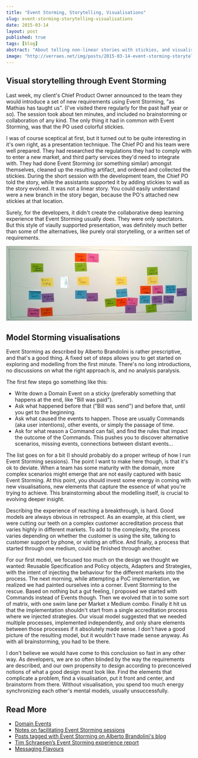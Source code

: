 ```yaml
---
title: "Event Storming, Storytelling, Visualisations"
slug: event-storming-storytelling-visualisations
date: 2015-03-14
layout: post
published: true
tags: [blog]
abstract: "About telling non-linear stories with stickies, and visualising complications in Event Stormed models."
image: "http://verraes.net/img/posts/2015-03-14-event-storming-storytelling-visualisations/storytelling.jpg"
---
```



## Visual storytelling through Event Storming

Last week, my client's Chief Product Owner announced to the team they would introduce a set of new requirements using Event Storming, "as Mathias has taught us". (I've visited there regularly for the past half year or so). The session took about ten minutes, and included no brainstorming or collaboration of any kind. The only thing it had in common with Event Storming, was that the PO used colorful stickies.

I was of course sceptical at first, but it turned out to be quite interesting in it's own right, as a presentation technique. The Chief PO and his team were well prepared. They had researched the regulations they had to comply with to enter a new market, and third party services they'd need to integrate with. They had done Event Storming (or something similar) amongst themselves, cleaned up the resulting artifact, and ordered and collected the stickies. During the short session with the development team, the Chief PO told the story, while the assistants supported it by adding stickies to wall as the story evolved. It was not a linear story. You could easily understand were a new branch in the story began, because the PO's attached new stickies at that location. 

Surely, for the developers, it didn't create the collaborative deep learning experience that Event Storming usually does. They were only spectators. But this style of viaully supported presentation, was definitely much better than some of the alternatives, like purely oral storytelling, or a written set of requirements.  

<img src="/img/posts/2015-03-14-event-storming-storytelling-visualisations/storytelling.jpg" alt="Storytelling">

## Model Storming visualisations

Event Storming as described by Alberto Brandolini is rather prescriptive, and that's a good thing. A fixed set of steps allows you to get started on exploring and modelling from the first minute. There's no long introductions, no discussions on what the right approach is, and no analysis paralysis. 

The first few steps go something like this:

- Write down a Domain Event on a sticky (preferably something that happens at the end, like "Bill was paid"). 
- Ask what happened before that ("Bill was send") and before that, until you get to the beginning. 
- Ask what caused the events to happen. Those are usually Commands (aka user intentions), other events, or simply the passage of time. 
- Ask for what reason a Command can fail, and find the rules that impact the outcome of the Commands. This pushes you to discover alternative scenarios, missing events, connections between distant events...

The list goes on for a bit (I should probably do a proper writeup of how I run Event Storming sessions). The point I want to make here though, is that it's ok to deviate. When a team has some maturity with the domain, more complex scenarios might emerge that are not easily captured with basic Event Storming. At this point, you should invest some energy in coming with new visualisations, new elements that capture the essence of what you're trying to achieve. This brainstorming about the modelling itself, is crucial to evolving deeper insight. 

Describing the experience of reaching a breakthrough, is hard. Good models are always obvious in retrospect. As an example, at this client, we were cutting our teeth on a complex customer accreditation process that varies highly in different markets. To add to the complexity, the process varies depending on whether the customer is using the site, talking to customer support by phone, or visiting an office. And finally, a process that started through one medium, could be finished through another. 

For our first model, we focused too much on the design we thought we wanted: Reusable Specification and Policy objects, Adapters and Strategies, with the intent of injecting the behaviour for the different markets into the process. The next morning, while attempting a PoC implementation, we realized we had painted ourselves into a corner. Event Storming to the rescue. Based on nothing but a gut feeling, I proposed we started with Commands instead of Events though. Then we evolved that in to some sort of matrix, with one swim lane per Market x Medium combo. Finally it hit us that the implementation shouldn't start from a single accreditation process where we injected strategies. Our visual model suggested that we needed multiple processes, implemented independently, and only share elements between those processes if it absolutely made sense. I don't have a good picture of the resulting model, but it wouldn't have made sense anyway. As with all brainstorming, you had to be there.
 
I don't believe we would have come to this conclusion so fast in any other way. As developers, we are so often blinded by the way the requirements are described, and our own propensity to design according to preconceived notions of what a good design must look like. Find the elements that complicate a problem, find a visualisation, put it front and center, and brainstorm from there. Without visualisation, you spend too much energy synchronizing each other's mental models, usually unsuccessfully. 


## Read More

- [Domain Events](/2014/11/domain-events/)
- [Notes on facilitating Event Storming sessions](/2013/08/facilitating-event-storming/)
- [Posts tagged with Event Storming on Alberto Brandolini's blog](http://ziobrando.blogspot.be/search/label/EventStorming)
- [Tim Schraepen’s Event Storming experience report](http://sch3lp.github.io/2014/07/12/event-storming-exercise/)
- [Messaging Flavours](/2015/01/messaging-flavours/)
